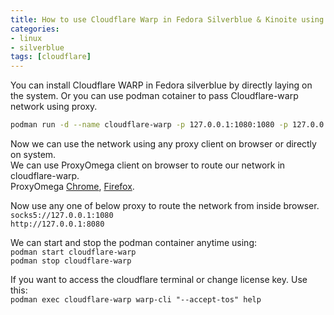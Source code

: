 ```yaml
---
title: How to use Cloudflare Warp in Fedora Silverblue & Kinoite using Podman
categories: 
- linux
- silverblue
tags: [cloudflare]
---
```


You can install Cloudflare WARP in Fedora silverblue by directly laying on the system. Or you can use podman cotainer to pass Cloudflare-warp network using proxy.  

```bash
podman run -d --name cloudflare-warp -p 127.0.0.1:1080:1080 -p 127.0.0.1:8080:8080 --restart unless-stopped amirdaaee/cloudflare-warp:latest
```  

Now we can use the network using any proxy client on browser or directly on system.  
We can use ProxyOmega client on browser to route our network in cloudflare-warp.  
ProxyOmega [Chrome](https://chrome.google.com/webstore/detail/proxy-switchyomega/padekgcemlokbadohgkifijomclgjgif?hl=en), [Firefox](https://addons.mozilla.org/en-US/firefox/addon/switchyomega/).  

Now use any one of below proxy to route the network from inside browser.  
`socks5://127.0.0.1:1080`  
`http://127.0.0.1:8080`

We can start and stop the podman container anytime using:  
`podman start cloudflare-warp`  
`podman stop cloudflare-warp`  

If you want to access the cloudflare terminal or change license key. Use this:  
`podman exec cloudflare-warp warp-cli "--accept-tos" help`

